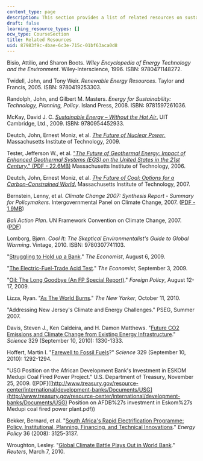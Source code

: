 ```yaml
---
content_type: page
description: This section provides a list of related resources on sustainable energy.
draft: false
learning_resource_types: []
ocw_type: CourseSection
title: Related Resources
uid: 87983f9c-4bae-6c3e-715c-01bf63aca0d8
---
```

Bisio, Attilio, and Sharon Boots. *Wiley Encyclopedia of Energy Technology and the Environment*. Wiley-Interscience, 1996. ISBN: 9780471148272.

Twidell, John, and Tony Weir. *Renewable Energy Resources*. Taylor and Francis, 2005. ISBN: 9780419253303.

Randolph, John, and Gilbert M. Masters. *Energy for Sustainability: Technology, Planning, Policy*. Island Press, 2008. ISBN: 9781597261036.

McKay, David J. C. [*Sustainable Energy – Without the Hot Air*.](http://www.withouthotair.com/download.html) UIT Cambridge, Ltd., 2009. ISBN: 9780954452933.

Deutch, John, Ernest Moniz, et al. [*The Future of Nuclear Power*.](http://web.mit.edu/nuclearpower/) Massachusetts Institute of Technology, 2009.

Tester, Jefferson W., et al. ["*The Future of Geothermal Energy: Impact of Enhanced Geothermal Systems (EGS) on the United States in the 21st Century*." (PDF - 22.6MB)](https://energy.mit.edu/wp-content/uploads/2006/11/MITEI-The-Future-of-Geothermal-Energy.pdf) Massachusetts Institute of Technology, 2006.

Deutch, John, Ernest Moniz, et al. [*The Future of Coal: Options for a Carbon-Constrained World*.](http://web.mit.edu/coal/) Massachusetts Institute of Technology, 2007.

Bernstein, Lenny, et al. *Climate Change 2007: Synthesis Report - Summary for Policymakers*. Intergovernmental Panel on Climate Change, 2007. ([PDF - 1.9MB](http://www.ipcc.ch/pdf/assessment-report/ar4/syr/ar4_syr_spm.pdf))

*Bali Action Plan*. UN Framework Convention on Climate Change, 2007. ([PDF](http://unfccc.int/resource/docs/2007/cop13/eng/06a01.pdf#page=3))

Lomborg, Bjørn. *Cool It: The Skeptical Environmentalist's Guide to Global Warming*. Vintage, 2010. ISBN: 9780307741103.

"[Struggling to Hold up a Bank](http://www.economist.com/node/14183061?story_id=14183061)." *The Economist*, August 6, 2009.

"[The Electric-Fuel-Trade Acid Test](http://www.economist.com/node/14362092?story_id=14362092)." *The Economist*, September 3, 2009.

"[Oil: The Long Goodbye (An FP Special Report)](https://foreignpolicy.com/2009/10/21/live-broadcast-oil-the-long-goodbye/)." *Foreign Policy*, August 12-17, 2009.

Lizza, Ryan. "[As The World Burns](http://www.newyorker.com/reporting/2010/10/11/101011fa_fact_lizza)." *The New Yorker*, October 11, 2010.

"Addressing New Jersey's Climate and Energy Challenges." PSEG, Summer 2007. 

Davis, Steven J., Ken Caldeira, and H. Damon Matthews. "[Future CO2 Emissions and Climate Change from Existing Energy Infrastructure](http://dx.doi.org/10.1126/science.1188566)." *Science* 329 (September 10, 2010): 1330-1333.

Hoffert, Martin I. "[Farewell to Fossil Fuels](http://dx.doi.org/10.1126/science.1195449)?" *Science* 329 (September 10, 2010): 1292-1294.

"USG Position on the African Development Bank's Investment in ESKOM Medupi Coal Fired Power Project." U.S. Department of Treasury, November 25, 2009. (\[PDF\]([http://www.treasury.gov/resource-center/international/development-banks/Documents/USG](http://www.treasury.gov/resource-center/international/development-banks/Documents/USG) Position on AFDB%27s investment in Eskom%27s Medupi coal fired power plant.pdf))

Bekker, Bernard, et al. "[South Africa's Rapid Electrification Programme: Policy, Institutional, Planning, Financing, and Technical Innovations](http://dx.doi.org/10.1016/j.enpol.2008.04.014)." *Energy Policy* 36 (2008): 3125-3137.

Wroughton, Lesley. "[Global Climate Battle Plays Out in World Bank](https://www.reuters.com/article/us-worldbank-coal-analysis/global-climate-battle-plays-out-in-world-bank-idUSTRE6260GW20100307)." *Reuters*, March 7, 2010.